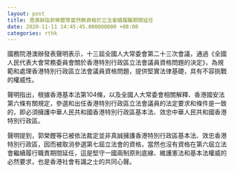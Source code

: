 ```yaml
---
layout: post
title: 港澳辦指郭榮鏗等當然無資格於立法會續履職期間延任
date: 2020-11-11 14:45:45.000000000 +08:00
categories: rthk
---
```


國務院港澳辦發表聲明表示，十三屆全國人大常委會第二十三次會議，通過《全國人民代表大會常務委員會關於香港特別行政區立法會議員資格問題的決定》，為規範和處理香港特別行政區立法會議員資格問題，提供堅實法律基礎，具有不容挑戰的權威性。

聲明指出，根據香港基本法第104條，以及全國人大常委會相關解釋、香港國安法第六條有關規定，參選和出任香港特別行政區立法會議員的法定要求和條件是一致的，即必須擁護中華人民共和國香港特別行政區基本法、效忠中華人民共和國香港特別行政區。

聲明提到，郭榮鏗等已被依法裁定並非真誠擁護香港特別行政區基本法、效忠香港特別行政區，因而被取消參選第七屆立法會的資格，當然也沒有資格在第六屆立法會繼續履行職責期間延任，這是堅守一國兩制原則底線、維護憲法和基本法權威的必然要求，也是香港社會有識之士的共同心聲。
